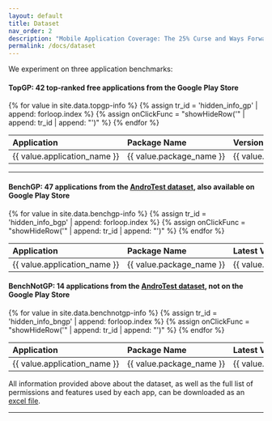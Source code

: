 ```yaml
---
layout: default
title: Dataset
nav_order: 2
description: "Mobile Application Coverage: The 25% Curse and Ways Forward"
permalink: /docs/dataset
---
```




<script type="text/javascript">
        function showHideRow(row) {
            //$("#" + row).toggle();
        }
</script>

<style>
    .table_dataset .hidden_info {
        display: none;
    }
    .table_dataset {
        border-collapse: collapse;
    }
    .table_dataset tr.app_short:hover td {
        background-color: #E6E6FA;
    }
    td, th{
        max-width:100%;
        white-space:nowrap;
    }
</style>

<!-- 
### Selected Google Play Applications

Here put a list of all the applications and on click show the detailed info from the table, should be loaded from excel !-->

We experiment on three application benchmarks: 


#### TopGP: 42 top-ranked free applications from the Google Play Store

<table id="table_topgp" class="table_dataset">
    <thead>
        <tr>
            <th style="text-align: left"> Application</th>
            <th style="text-align: left"> Package Name</th>
            <th style="text-align: left"> Version</th>
            <th style="text-align: left"> Category</th>
            <th style="text-align: left"> Downloads</th>
            <th style="text-align: left"> Popularity</th>
            <th style="text-align: left"> # Activities</th>
            <th style="text-align: left"> Minimum SDK</th>
            <th style="text-align: left"> Target SDK</th>
            <th style="text-align: left"> # Permissions (in Manifest)</th>
            <th style="text-align: left"> # Features (in Manifest)</th>
        </tr>
    </thead>
    <tbody>
    {% for value in site.data.topgp-info %}
    {% assign tr_id = 'hidden_info_gp' | append: forloop.index %}
    {% assign onClickFunc = "showHideRow('" | append: tr_id | append: "')" %}
    <tr onClick="{{ onClickFunc }}" class="app_short">
        <td style="text-align: left"> {{ value.application_name }}</td>
        <td style="text-align: left"> {{ value.package_name }}</td>
        <td style="text-align: left"> {{ value.version }}</td>
        <td style="text-align: left"> {{ value.category }}</td>
        <td style="text-align: left"> {{ value.downloads }}</td>
        <td style="text-align: left"> {{ value.popularity_rank }}</td>
        <td style="text-align: left"> {{ value.activities }}</td>
        <td style="text-align: left"> {{ value.min_sdk }}</td>
        <td style="text-align: left"> {{ value.target_sdk }}</td>
        <td style="text-align: left"> {{ value.num_permissions }}</td>
        <td style="text-align: left"> {{ value.num_features }}</td>
    </tr>
    <tr id= {{ tr_id }} class="hidden_info">
    <!--td></td-->
    <td colspan="11">
        <table>
            <thead>
                <tr>
                    <th style="text-align: left"> List of permissions (in Manifest)</th>
                </tr>
            </thead>
            <tbody>
                {% assign permissions = value.permissions | split: "; " %}
                <tr>
                    <td style="text-align: left"> 
                    {% for permission in permissions %}
                        <tr> <td>{{ permission }}</td></tr>
                    {% endfor %}
                    </td>
                </tr>
                {% assign features = value.features | split: "; " %}
                <thead>
                    <tr>
                        <th style="text-align: left"> List of features (in Manifest)</th>
                    </tr>
                </thead>
                <tr>
                    <td style="text-align: left"> 
                    {% for feature in features %}
                        <tr> <td>{{ feature | split: "implied" | first}}</td></tr>
                    {% endfor %}
                    </td>
                </tr>
            </tbody>
        </table>
    </td>
    </tr>
    {% endfor %}
    </tbody>
</table>

<!--a href="../assets/images/apps-latest.png">
    <img 
        src="../assets/images/apps-latest.png"
        alt="Selected Google Play Applications"
    >
</a-->

---

<!-- 
### Selected Benchmark Applications


We also experiment on a subset applications from the [AndroTest dataset](http://www.cc.gatech.edu/∼orso/software/androtest). From 68 applications originally present in the dataset, we exclude 7 apps which crash on startup and for which we can not reliably identify source code.

We reconstitute the dataset by selecting the latest available version for each of the 61 applications as of 2023.
We further divide it into two datasets depending on whether the applications are also available on the Google Play Store or not, namely:
-->

#### BenchGP: 47 applications from the [AndroTest dataset](http://www.cc.gatech.edu/∼orso/software/androtest), also available on Google Play Store

<table id="table_bgp" class="table_dataset">
    <thead>
        <tr>
            <th style="text-align: left"> Application</th>
            <th style="text-align: left"> Package Name</th>
            <th style="text-align: left"> Latest Version (Used)</th>
            <th style="text-align: left"> Original Version</th>
            <th style="text-align: left"> Year</th>
            <th style="text-align: left"> Source</th>
            <th style="text-align: left"> # Activities</th>
            <th style="text-align: left"> Minimum SDK</th>
            <th style="text-align: left"> Target SDK</th>
            <th style="text-align: left"> # Permissions (in Manifest)</th>
            <th style="text-align: left"> # Features (in Manifest)</th>
        </tr>
    </thead>
    <tbody>
    {% for value in site.data.benchgp-info %}
    {% assign tr_id = 'hidden_info_bgp' | append: forloop.index %}
    {% assign onClickFunc = "showHideRow('" | append: tr_id | append: "')" %}
    <tr onClick="{{ onClickFunc }}" class="app_short">
        <td style="text-align: left"> {{ value.application_name }}</td>
        <td style="text-align: left"> {{ value.package_name }}</td>
        <td style="text-align: left"> {{ value.current_version }}</td>
        <td style="text-align: left"> {{ value.original_version }}</td>
        <td style="text-align: left"> {{ value.year }}</td>
        <td style="text-align: left"> {{ value.source }}</td>
        <td style="text-align: left"> {{ value.activities }}</td>
        <td style="text-align: left"> {{ value.min_sdk }}</td>
        <td style="text-align: left"> {{ value.target_sdk }}</td>
        <td style="text-align: left"> {{ value.num_permissions }}</td>
        <td style="text-align: left"> {{ value.num_features }}</td>
    </tr>
    <tr id= {{ tr_id }} class="hidden_info">
    <!--td></td-->
    <td colspan="11">
        <table>
            <thead>
                <tr>
                    <th style="text-align: left"> List of permissions (in Manifest)</th>
                </tr>
            </thead>
            <tbody>
                {% assign permissions = value.permissions | split: "; " %}
                <tr>
                    <td style="text-align: left"> 
                    {% for permission in permissions %}
                        <tr> <td>{{ permission }}</td></tr>
                    {% endfor %}
                    </td>
                </tr>
                {% assign features = value.features | split: "; " %}
                <thead>
                    <tr>
                        <th style="text-align: left"> List of features (in Manifest)</th>
                    </tr>
                </thead>
                <tr>
                    <td style="text-align: left"> 
                    {% for feature in features %}
                        <tr> <td>{{ feature | split: "implied" | first}}</td></tr>
                    {% endfor %}
                    </td>
                </tr>
            </tbody>
        </table>
    </td>
    </tr>
    {% endfor %}
    </tbody>
</table>

#### BenchNotGP: 14 applications from the [AndroTest dataset](http://www.cc.gatech.edu/∼orso/software/androtest), not on the Google Play Store


<table id="table_bgp" class="table_dataset">
    <thead>
        <tr>
            <th style="text-align: left"> Application</th>
            <th style="text-align: left"> Package Name</th>
            <th style="text-align: left"> Latest Version (Used)</th>
            <th style="text-align: left"> Original Version</th>
            <th style="text-align: left"> Year</th>
            <th style="text-align: left"> Source</th>
            <th style="text-align: left"> # Activities</th>
            <th style="text-align: left"> Minimum SDK</th>
            <th style="text-align: left"> Target SDK</th>
            <th style="text-align: left"> # Permissions (in Manifest)</th>
            <th style="text-align: left"> # Features (in Manifest)</th>
        </tr>
    </thead>
    <tbody>
    {% for value in site.data.benchnotgp-info %}
    {% assign tr_id = 'hidden_info_bngp' | append: forloop.index %}
    {% assign onClickFunc = "showHideRow('" | append: tr_id | append: "')" %}
    <tr onClick="{{ onClickFunc }}" class="app_short">
        <td style="text-align: left"> {{ value.application_name }}</td>
        <td style="text-align: left"> {{ value.package_name }}</td>
        <td style="text-align: left"> {{ value.current_version }}</td>
        <td style="text-align: left"> {{ value.original_version }}</td>
        <td style="text-align: left"> {{ value.year }}</td>
        <td style="text-align: left"> {{ value.source }}</td>
        <td style="text-align: left"> {{ value.activities }}</td>
        <td style="text-align: left"> {{ value.min_sdk }}</td>
        <td style="text-align: left"> {{ value.target_sdk }}</td>
        <td style="text-align: left"> {{ value.num_permissions }}</td>
        <td style="text-align: left"> {{ value.num_features }}</td>
    </tr>
    <tr id= {{ tr_id }} class="hidden_info">
    <!--td></td-->
    <td colspan="10">
        <table>
            <thead>
                <tr>
                    <th style="text-align: left"> List of permissions (in Manifest)</th>
                </tr>
            </thead>
            <tbody>
                {% assign permissions = value.permissions | split: "; " %}
                <tr>
                    <td style="text-align: left"> 
                    {% for permission in permissions %}
                        <tr> <td>{{ permission }}</td></tr>
                    {% endfor %}
                    </td>
                </tr>
                {% assign features = value.features | split: "; " %}
                <thead>
                    <tr>
                        <th style="text-align: left"> List of features (in Manifest)</th>
                    </tr>
                </thead>
                <tr>
                    <td style="text-align: left"> 
                    {% for feature in features %}
                        <tr> <td>{{ feature | split: "implied" | first}}</td></tr>
                    {% endfor %}
                    </td>
                </tr>
            </tbody>
        </table>
    </td>
    </tr>
    {% endfor %}
    </tbody>
</table>



<!--a href="../assets/images/benchgp.png">
    <img 
        src="../assets/images/benchgp.png"
        alt="Selected Benchmark Applications (on Google Play)"
    >
</a>

<a href="../assets/images/benchnotgp.png">
    <img 
        src="../assets/images/benchnotgp.png"
        alt="Selected Benchmark Applications (not on Google Play)"
    >
</a-->

<div style="text-align: left"> 
    All information provided above about the dataset, as well as the full list of permissions and features used by each app, can be downloaded as an <a href="assets/data/BenchInfo.xlsx">excel file</a>.
</div>


---

<!--We provide additional details about the selected applications namely the application size, targeted SDK version and used permissions in this [excel file](assets/data/BenchInfo.xlsx).-->
